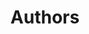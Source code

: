 ---
title: Authors
title_seo: ''
description: List of authors
image: ''
draft: false
noindex: true
translationKey: authors
---